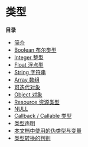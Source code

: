 类型
====

**目录**

-   [简介](/language/types/intro.html)
-   [Boolean 布尔类型](/language/types/boolean.html)
-   [Integer 整型](/language/types/integer.html)
-   [Float 浮点型](/language/types/float.html)
-   [String 字符串](/language/types/string.html)
-   [Array 数组](/language/types/array.html)
-   [可迭代对象](/language/types/iterable.html)
-   [Object 对象](/language/types/object.html)
-   [Resource 资源类型](/language/types/resource.html)
-   [NULL](/language/types/null.html)
-   [Callback / Callable 类型](/language/types/callable.html)
-   [类型声明](/language/types/declarations.html)
-   [本文档中使用的伪类型与变量](/language/pseudo-types.html)
-   [类型转换的判别](/language/types/type-juggling.html)
